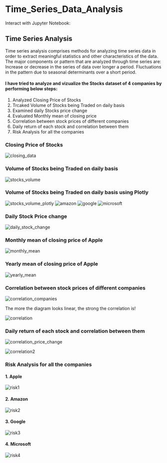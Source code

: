 # Time_Series_Data_Analysis

Interact with Jupyter Notebook:


## Time Series Analysis
Time series analysis comprises methods for analyzing time series data in order to extract meaningful statistics and other characteristics of the data. The major components or pattern that are analyzed through time series are: Increase or decrease in the series of data over longer a period. Fluctuations in the pattern due to seasonal determinants over a short period.

#### I have tried to analyze and vizualize the Stocks dataset of 4 companies by performing below steps:

1. Analyzed Closing Price of Stocks
2. Trcaked Volume of Stocks being Traded on daily basis
3. Examined daily Stocks price change
4. Evaluated Monthly mean of closing price
5. Correlation between stock prices of different companies
6. Daily return of each stock and correlation between them
7. Risk Analysis for all the companies

### Closing Price of Stocks
![closing_data](https://user-images.githubusercontent.com/30564193/115087301-e7dd5280-9edb-11eb-9959-be2d8a6fc836.png)

### Volume of Stocks being Traded on daily basis
![stocks_volume](https://user-images.githubusercontent.com/30564193/115087494-3f7bbe00-9edc-11eb-97ec-df5ce5986a38.png)

### Volume of Stocks being Traded on daily basis using Plotly
![stocks_volume_plotly](https://user-images.githubusercontent.com/30564193/115087635-7eaa0f00-9edc-11eb-8849-11e03d4f02d5.png)
![amazon](https://user-images.githubusercontent.com/30564193/115087713-b0bb7100-9edc-11eb-9ef9-104a1bb9e73e.png)
![google](https://user-images.githubusercontent.com/30564193/115087719-b3b66180-9edc-11eb-98f7-038b996eb9fb.png)
![microsoft](https://user-images.githubusercontent.com/30564193/115087723-b618bb80-9edc-11eb-93b3-c25b66a01ca7.png)

### Daily Stock Price change
![daily_stock_change](https://user-images.githubusercontent.com/30564193/115087859-0abc3680-9edd-11eb-9be4-13c7dece9c7e.png)

### Monthly mean of closing price of Apple
![monthly_mean](https://user-images.githubusercontent.com/30564193/115087952-350df400-9edd-11eb-96b7-7a5caf52e5bc.png)

### Yearly mean of closing price of Apple
![yearly_mean](https://user-images.githubusercontent.com/30564193/115088147-8fa75000-9edd-11eb-89c0-dfc2052482fd.png)

### Correlation between stock prices of different companies
![correlation_companies](https://user-images.githubusercontent.com/30564193/115088308-e3b23480-9edd-11eb-9be7-4d0bb912e712.png)

The more the diagram looks linear, the strong the correlation is!

![correlation](https://user-images.githubusercontent.com/30564193/115088430-2247ef00-9ede-11eb-9d0a-11bdedf6c4bf.png)

### Daily return of each stock and correlation between them
![correlation_price_change](https://user-images.githubusercontent.com/30564193/115088532-591e0500-9ede-11eb-9403-eb24f3a55466.png)

![correlation2](https://user-images.githubusercontent.com/30564193/115088609-87034980-9ede-11eb-8a29-f7bf515de6c3.png)

### Risk Analysis for all the companies
#### 1. Apple
![risk1](https://user-images.githubusercontent.com/30564193/115088667-b023da00-9ede-11eb-85e3-d3482b074dd7.png)

#### 2. Amazon
![risk2](https://user-images.githubusercontent.com/30564193/115088738-dd708800-9ede-11eb-9e17-4b74f0c3fa3f.png)

#### 3. Google
![risk3](https://user-images.githubusercontent.com/30564193/115088797-fc6f1a00-9ede-11eb-9f9e-ed4c16913957.png)

#### 4. Microsoft
![risk4](https://user-images.githubusercontent.com/30564193/115088853-16106180-9edf-11eb-85ff-188c100b7707.png)

